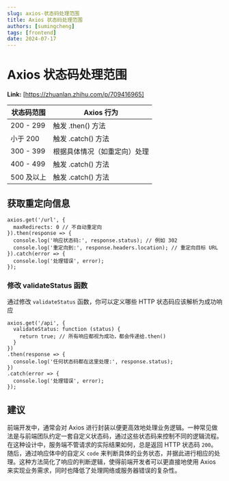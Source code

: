 ```yaml
---
slug: axios-状态码处理范围
title: Axios 状态码处理范围
authors: [sumingcheng]
tags: [frontend]
date: 2024-07-17
---
```


# Axios 状态码处理范围



 **Link:** [https://zhuanlan.zhihu.com/p/709416965]



| 状态码范围 | Axios 行为 |
| --- | --- |
| 200 - 299 | 触发 .then() 方法 |
| 小于 200 | 触发 .catch() 方法 |
| 300 - 399 | 根据具体情况（如重定向）处理 |
| 400 - 499 | 触发 .catch() 方法 |
| 500 及以上 | 触发 .catch() 方法 |

## 获取重定向信息  
```
axios.get('/url', {
  maxRedirects: 0 // 不自动重定向
}).then(response => {
  console.log('响应状态码:', response.status); // 例如 302
  console.log('重定向到:', response.headers.location); // 重定向目标 URL
}).catch(error => {
  console.log('处理错误', error);
});

```
### 修改 validateStatus 函数  

通过修改 `validateStatus` 函数，你可以定义哪些 HTTP 状态码应该解析为成功响应

```
axios.get('/api', {
  validateStatus: function (status) {
    return true; // 所有响应都视为成功，都会传递给.then()
  }
})
.then(response => {
  console.log('任何状态码都在这里处理:', response.status);
})
.catch(error => {
  console.log('处理错误', error);
});

```
## 建议  

前端开发中，通常会对 Axios 进行封装以便更高效地处理业务逻辑。一种常见做法是与前端团队约定一套自定义状态码，通过这些状态码来控制不同的逻辑流程。在这种设计中，服务端不管请求的实际结果如何，总是返回 HTTP 状态码 `200`。随后，通过响应体中的自定义 `code` 来判断具体的业务状态，并据此进行相应的处理。这种方法简化了响应的判断逻辑，使得前端开发者可以更直接地使用 Axios 来实现业务需求，同时也降低了处理网络或服务器错误的复杂性。